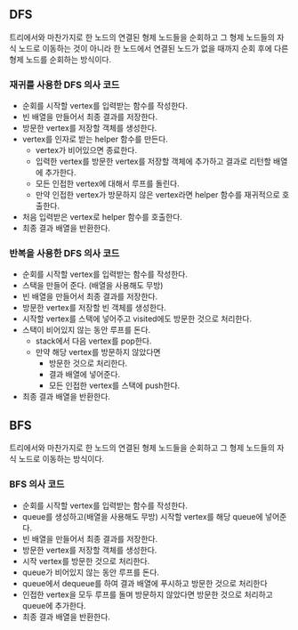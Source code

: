## DFS

트리에서와 마찬가지로 한 노드의 연결된 형제 노드들을 순회하고 그 형제 노드들의 자식 노드로 이동하는 것이 아니라 한 노드에서 연결된 노드가 없을 때까지 순회 후에 다른 형제 노드를 순회하는 방식이다.

### 재귀를 사용한 DFS 의사 코드

- 순회를 시작할 vertex를 입력받는 함수를 작성한다.
- 빈 배열을 만들어서 최종 결과를 저장한다.
- 방문한 vertex를 저장할 객체를 생성한다.
- vertex를 인자로 받는 helper 함수를 만든다.
    - vertex가 비어있으면 종료한다.
    - 입력한 vertex를 방문한 vertex를 저장할 객체에 추가하고 결과로 리턴할 배열에 추가한다.
    - 모든 인접한 vertex에 대해서 루프를 돌린다.
    - 만약 인접한 vertex가 방문하지 않은 vertex라면 helper 함수를 재귀적으로 호출한다.
- 처음 입력받은 vertex로 helper 함수를 호출한다.
- 최종 결과 배열을 반환한다.

### 반복을 사용한 DFS 의사 코드

- 순회를 시작할 vertex를 입력받는 함수를 작성한다.
- 스택을 만들어 준다. (배열을 사용해도 무방)
- 빈 배열을 만들어서 최종 결과를 저장한다.
- 방문한 vertex를 저장할 빈 객체를 생성한다.
- 시작할 vertex를 스택에 넣어주고 visited에도 방문한 것으로 처리한다.
- 스택이 비어있지 않는 동안 루프를 돈다.
    - stack에서 다음 vertex를 pop한다.
    - 만약 해당 vertex를 방문하지 않았다면
        - 방문한 것으로 처리한다.
        - 결과 배열에 넣어준다.
        - 모든 인접한 vertex를 스택에 push한다.
- 최종 결과 배열을 반환한다.

## BFS

트리에서와 마찬가지로 한 노드의 연결된 형제 노드들을 순회하고 그 형제 노드들의 자식 노드로 이동하는 방식이다.

### BFS 의사 코드

- 순회를 시작할 vertex를 입력받는 함수를 작성한다.
- queue를 생성하고(배열을 사용해도 무방) 시작할 vertex를 해당 queue에 넣어준다.
- 빈 배열을 만들어서 최종 결과를 저장한다.
- 방문한 vertex를 저장할 객체를 생성한다.
- 시작 vertex를 방문한 것으로 처리한다.
- queue가 비어있지 않는 동안 루프를 돈다.
- queue에서 dequeue를 하여 결과 배열에 푸시하고 방문한 것으로 처리한다
- 인접한 vertex을 모두 루프를 돌며 방문하지 않았다면 방문한 것으로 처리하고 queue에 추가한다.
- 최종 결과 배열을 반환한다.